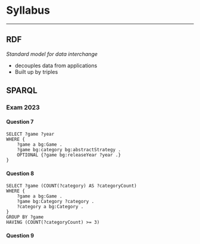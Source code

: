 
# Syllabus
---

## RDF
_Standard model for data interchange_
* decouples data from applications
* Built up by triples

## SPARQL

### Exam 2023
#### Question 7
```SPARQL
SELECT ?game ?year
WHERE {
	?game a bg:Game .
	?game bg:category bg:abstractStrategy .
	OPTIONAL {?game bg:releaseYear ?year .}
}
```

#### Question 8
```SPARQL
SELECT ?game (COUNT(?category) AS ?categoryCount)
WHERE {
	?game a bg:Game .
	?game bg:Category ?category .
	?category a bg:Category .
}
GROUP BY ?game
HAVING (COUNT(?categoryCount) >= 3)

```

#### Question 9
```SPARQL

```
